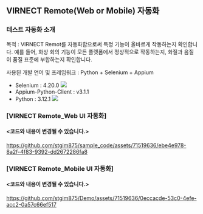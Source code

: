 ## VIRNECT Remote(Web or Mobile) 자동화

### 테스트 자동화 소개 
목적 : VIRNECT Remot를 자동화함으로써 특정 기능이 올바르게 작동하는지 확인합니다. 예를 들어, 화상 회의 기능이 모든 플랫폼에서 정상적으로 작동하는지, 화질과 음질이 품질 표준에 부합하는지 확인합니다.

사용된 개발 언어 및 프레임워크  : Python + Selenium + Appium
- Selenium  : 4.20.0  <img src="https://img.shields.io/badge/Selenium-43B02A?style=flat-square&logo=Selenium&logoColor=white"/>
- Appium-Python-Client : v3.1.1
- Python : 3.12.1  <img src="https://img.shields.io/badge/Python-3776AB?style=flat-square&logo=Python&logoColor=white"/>
  
### [VIRNECT Remote_Web UI 자동화]
#### <코드와 내용이 변경될 수 있습니다.>

https://github.com/stgim875/sample_code/assets/71519636/ebe4e978-8a2f-4f83-9392-dd2672286fa8

### [VIRNECT Remote_Mobile UI 자동화]
#### <코드와 내용이 변경될 수 있습니다.>

https://github.com/stgim875/Demo/assets/71519636/0eccacde-53c0-4efe-acc2-0a57c66ef517

